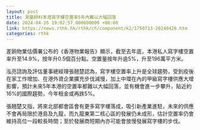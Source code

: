 ```yaml
---
layout: post
title: 測量師料本港寫字樓空置率5年內難以大幅回落
date: 2024-04-26 19:02:57.000000000 +08:00
link: https://news.rthk.hk/rthk/ch/component/k2/1750713-20240426.htm
categories: rthk
---
```


差餉物業估價署公布的《香港物業報告》顯示，截至去年底，本港私人寫字樓空置率升至14.9%，按年升0.5個百分點。空置量按年升逾5%，升至196萬平方米。

泓亮諮詢及評估董事總經理張翹楚認為，寫字樓空置率上升是全球趨勢，受到疫後在家工作增加、在港外資企業擴充步伐減慢，加上中環在內的甲級寫字樓供應大增影響，預計未來5年本港的空置率都難以大幅回落，並有機會進一步攀升，貼近約16%的國際趨勢，今年租金或再跌5%。

張翹楚又指，將來北部都會區會有更多寫字樓落成，吸引新產業進駐，未來的供應不會再局限於港島及九龍，而九龍東第二核心區的發展仍未成形，估計空置率仍會維持高位一段較長時間；至於發展商短期內亦可能會放慢發展寫字樓的步伐。
